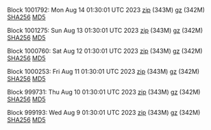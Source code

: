 Block 1001792: Mon Aug 14 01:30:01 UTC 2023 [zip](https://files.01coin.io/mainnet/2023-08-14/bootstrap.dat.zip) (343M) [gz](https://files.01coin.io/mainnet/2023-08-14/bootstrap.dat.tar.gz) (342M) [SHA256](https://files.01coin.io/mainnet/2023-08-14/sha256.txt) [MD5](https://files.01coin.io/mainnet/2023-08-14/md5.txt)

Block 1001275: Sun Aug 13 01:30:01 UTC 2023 [zip](https://files.01coin.io/mainnet/2023-08-13/bootstrap.dat.zip) (343M) [gz](https://files.01coin.io/mainnet/2023-08-13/bootstrap.dat.tar.gz) (342M) [SHA256](https://files.01coin.io/mainnet/2023-08-13/sha256.txt) [MD5](https://files.01coin.io/mainnet/2023-08-13/md5.txt)

Block 1000760: Sat Aug 12 01:30:01 UTC 2023 [zip](https://files.01coin.io/mainnet/2023-08-12/bootstrap.dat.zip) (343M) [gz](https://files.01coin.io/mainnet/2023-08-12/bootstrap.dat.tar.gz) (342M) [SHA256](https://files.01coin.io/mainnet/2023-08-12/sha256.txt) [MD5](https://files.01coin.io/mainnet/2023-08-12/md5.txt)

Block 1000253: Fri Aug 11 01:30:01 UTC 2023 [zip](https://files.01coin.io/mainnet/2023-08-11/bootstrap.dat.zip) (343M) [gz](https://files.01coin.io/mainnet/2023-08-11/bootstrap.dat.tar.gz) (342M) [SHA256](https://files.01coin.io/mainnet/2023-08-11/sha256.txt) [MD5](https://files.01coin.io/mainnet/2023-08-11/md5.txt)

Block 999731: Thu Aug 10 01:30:01 UTC 2023 [zip](https://files.01coin.io/mainnet/2023-08-10/bootstrap.dat.zip) (343M) [gz](https://files.01coin.io/mainnet/2023-08-10/bootstrap.dat.tar.gz) (342M) [SHA256](https://files.01coin.io/mainnet/2023-08-10/sha256.txt) [MD5](https://files.01coin.io/mainnet/2023-08-10/md5.txt)

Block 999193: Wed Aug  9 01:30:01 UTC 2023 [zip](https://files.01coin.io/mainnet/2023-08-09/bootstrap.dat.zip) (343M) [gz](https://files.01coin.io/mainnet/2023-08-09/bootstrap.dat.tar.gz) (342M) [SHA256](https://files.01coin.io/mainnet/2023-08-09/sha256.txt) [MD5](https://files.01coin.io/mainnet/2023-08-09/md5.txt)
